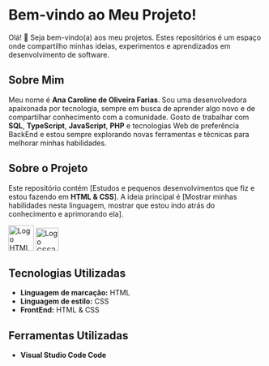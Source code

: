 # Bem-vindo ao Meu Projeto!

Olá! 👋 Seja bem-vindo(a) aos meu projetos. Estes repositórios é um espaço onde compartilho minhas ideias, experimentos e aprendizados em desenvolvimento de software.

## Sobre Mim

Meu nome é **Ana Caroline de Oliveira Farias**. Sou uma desenvolvedora apaixonada por tecnologia, sempre em busca de aprender algo novo e de compartilhar conhecimento com a comunidade. Gosto de trabalhar com **SQL**, **TypeScript**, **JavaScript**, **PHP** e tecnologias Web de preferência BackEnd e estou sempre explorando novas ferramentas e técnicas para melhorar minhas habilidades.

## Sobre o Projeto

Este repositório contém [Estudos e pequenos desenvolvimentos que fiz e estou fazendo em **HTML & CSS**]. A ideia principal é [Mostrar minhas habilidades nesta linguagem, mostrar que estou indo atrás do conhecimento e aprimorando ela]. 

<img src="https://upload.wikimedia.org/wikipedia/commons/6/61/HTML5_logo_and_wordmark.svg" alt="Logo HTML5" width="50">

<img src="https://upload.wikimedia.org/wikipedia/commons/6/62/CSS3_logo.svg" alt="Logo CSS3" width="45">

## Tecnologias Utilizadas

- **Linguagem de marcação:** HTML
- **Linguagem de estilo:** CSS
- **FrontEnd:** HTML & CSS

## Ferramentas Utilizadas
- **Visual Studio Code Code**

